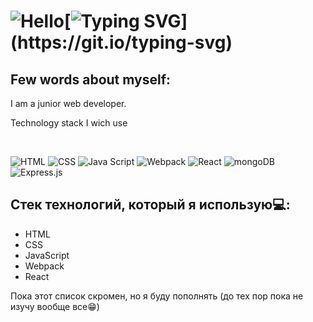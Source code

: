 
# ![Hello](https://media.giphy.com/media/a74pSGN7wvT7a/giphy.gif)[![Typing SVG](https://readme-typing-svg.herokuapp.com?font=Fira+Code&size=30&pause=1000&width=435&lines=%2Cmy+name+is+Vladimir!)](https://git.io/typing-svg)

## Few words about myself:

I am a junior web developer.

Technology stack I wich use

<div>
  <img src="" alt="" />
  <img src="" alt="" />
  <img src="" alt="" />
  <img src="" alt="" />
  <img src="" alt="" />
  <img src="" alt="" />
  <img src="" alt="" />
</div>


![HTML]()
![CSS]()
![Java Script]()
![Webpack]()
![React]()
![mongoDB]()
![Express.js]()

## Стек технологий, который я использую💻:

* HTML
* CSS
* JavaScript
* Webpack
* React

Пока этот список скромен, но я буду пополнять (до тех пор пока не изучу вообще все😁)







  
